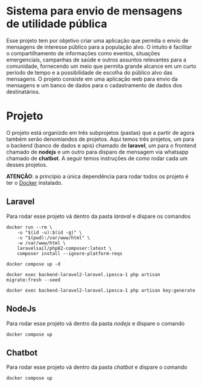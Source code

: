 # Sistema para envio de mensagens de utilidade pública

Esse projeto tem por objetivo criar uma aplicação que permita o envio de mensagens de interesse público para a população alvo. O intuito é facilitar o compartilhamento de informações como eventos, situações emergenciais, campanhas de saúde e outros assuntos relevantes para a comunidade, fornecendo um meio que permita grande alcance em um curto período de tempo e a possibilidade de escolha do público alvo das mensagens.
O projeto consiste em uma aplicação web para envio da mensagens e um banco de dados para o cadastramento de dados dos destinatários. 

# Projeto
O projeto está organizdo em três subprojetos (pastas) que a partir de agora também serão denomiandos de projetos. Aqui temos três projetos, um para o backend (banco de dados e apis) chamado de **laravel**, um para o frontend chamado de **nodejs** e um outro para disparo de mensagem via whatsapp chamado de **chatbot**. A seguir temos instruções de como rodar cada um desses projetos. 

**ATENÇÃO**: a princípio a única dependência para rodar todos os projeto é ter o [Docker](https://www.docker.com/) instalado.

## Laravel
Para rodar esse projeto vá dentro da pasta *laraval* e dispare os comandos
```
docker run --rm \
    -u "$(id -u):$(id -g)" \
    -v "$(pwd):/var/www/html" \
    -w /var/www/html \
    laravelsail/php82-composer:latest \
    composer install --ignore-platform-reqs    
``` 
```
docker compose up -d
```
```
docker exec backend-laravel2-laravel.ipesca-1 php artisan migrate:fresh --seed
```
```
docker exec backend-laravel2-laravel.ipesca-1 php artisan key:generate
```

## NodeJs
Para rodar esse projeto vá dentro da pasta *nodejs* e dispare o comando

```
docker compose up
```

## Chatbot
Para rodar esse projeto vá dentro da pasta *chatbot* e dispare o comando

```
docker compose up
```
